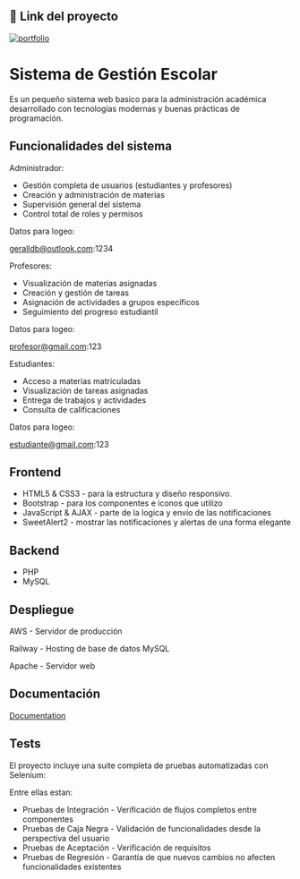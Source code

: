 ## 🔗 Link del proyecto

[![portfolio](https://img.shields.io/badge/my_portfolio-000?style=for-the-badge&logo=ko-fi&logoColor=white)](http://44.213.131.209/)

# Sistema de Gestión Escolar

Es un pequeño sistema web basico para la administración académica desarrollado con tecnologías modernas y buenas prácticas de programación.



## Funcionalidades del sistema

Administrador:

- Gestión completa de usuarios (estudiantes y profesores)
- Creación y administración de materias
- Supervisión general del sistema
- Control total de roles y permisos

Datos para logeo:

geralldb@outlook.com:1234

Profesores:

- Visualización de materias asignadas
- Creación y gestión de tareas
- Asignación de actividades a grupos específicos
- Seguimiento del progreso estudiantil

Datos para logeo:

profesor@gmail.com:123

Estudiantes:

- Acceso a materias matriculadas
- Visualización de tareas asignadas
- Entrega de trabajos y actividades
- Consulta de calificaciones

Datos para logeo:

estudiante@gmail.com:123
## Frontend

- HTML5 & CSS3 - para la estructura y diseño responsivo.
- Bootstrap - para los componentes e iconos que utilizo
- JavaScript & AJAX - parte de la logica y envio de las notificaciones
- SweetAlert2 - mostrar las notificaciones y alertas de una forma elegante
## Backend

- PHP 
- MySQL 
## Despliegue

AWS  - Servidor de producción

Railway - Hosting de base de datos MySQL

Apache - Servidor web
## Documentación

[Documentation](https://drive.google.com/uc?export=download&id=1Bn0AEvYq4tEj8gWgi9dU-mO-UB_63tf2)


## Tests

El proyecto incluye una suite completa de pruebas automatizadas con Selenium:

Entre ellas estan:

- Pruebas de Integración - Verificación de flujos completos entre componentes
- Pruebas de Caja Negra - Validación de funcionalidades desde la perspectiva del usuario
- Pruebas de Aceptación - Verificación de requisitos
- Pruebas de Regresión - Garantía de que nuevos cambios no afecten funcionalidades existentes

